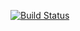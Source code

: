 [![Build Status](https://travis-ci.org/odwamakhalima/greetings-webapp.svg?branch=master)](https://travis-ci.org/odwamakhalima/greetings-webapp)
